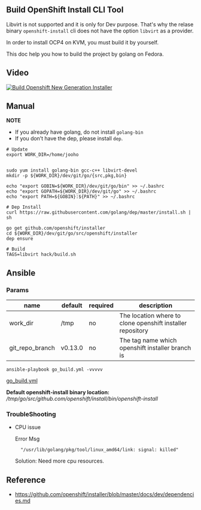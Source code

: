 Build OpenShift Install CLI Tool
--------------------------------

Libvirt is not supported and it is only for Dev purpose. That's why the relase binary `openshift-install` cli does not have the option `libvirt` as a provider.

In order to install OCP4 on KVM, you must build it by yourself.

This doc help you how to build the project by golang on Fedora.

## Video
[![Build Openshift New Generation Installer](http://img.youtube.com/vi/ZD5SnNyOuy4/0.jpg)](https://www.youtube.com/embed/ZD5SnNyOuy4)


## Manual

**NOTE**
- If you already have golang, do not install `golang-bin` 
- If you don’t have the dep, please install `dep`.

```
# Update
export WORK_DIR=/home/jooho


sudo yum install golang-bin gcc-c++ libvirt-devel
mkdir -p ${WORK_DIR}/dev/git/go/{src,pkg,bin}

echo "export GOBIN=${WORK_DIR}/dev/git/go/bin" >> ~/.bashrc
echo "export GOPATH=${WORK_DIR}/dev/git/go" >> ~/.bashrc
echo "export PATH=${GOBIN}:${PATH}" >> ~/.bashrc

# Dep Install
curl https://raw.githubusercontent.com/golang/dep/master/install.sh | sh

go get github.com/openshift/installer
cd ${WORK_DIR}/dev/git/go/src/openshift/installer
dep ensure
 
# Build
TAGS=libvirt hack/build.sh
```

## Ansible

### Params

|name| default|required|description|
|-----|-----|-----|-----|
|work_dir|/tmp|no| The location where to clone openshift installer repository|
|git_repo_branch |v0.13.0| no| The tag name which openshift installer branch is |

```
ansible-playbook go_build.yml -vvvvv
```
[go_build.yml](./go_build.yml)

**Default openshift-install binary location:** */tmp/go/src/github.com/openshift/install/bin/openshift-install*

### TroubleShooting

- CPU issue

  Error Msg
  ```
    "/usr/lib/golang/pkg/tool/linux_amd64/link: signal: killed"
  ```
  Solution: Need more cpu resources.

## Reference
- https://github.com/openshift/installer/blob/master/docs/dev/dependencies.md

